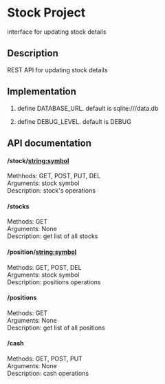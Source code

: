 # Stock Project

interface for updating stock details

## Description

REST API for updating stock details

## Implementation

1. define DATABASE_URL. default is sqlite:///data.db

2. define DEBUG_LEVEL. default is DEBUG

## API documentation

#### /stock/<string:symbol>
Methhods: GET, POST, PUT, DEL<br>
Arguments: stock symbol<br>
Description: stock's operations

#### /stocks
Methods: GET<br>
Arguments: None<br>
Description: get list of all stocks

#### /position/<string:symbol>
Methods: GET, POST, DEL<br>
Arguments: stock symbol<br>
Description: positions operations

#### /positions
Methods: GET<br>
Arguments: None<br>
Description: get list of all positions


#### /cash
Methods: GET, POST, PUT<br>
Arguments: None<br>
Description: cash operations
